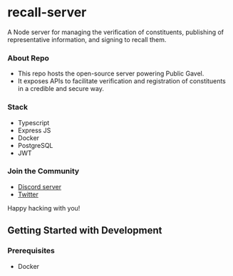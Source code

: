 # recall-server
A Node server for managing the verification of constituents, publishing of representative information, and signing to recall them.

### About Repo
- This repo hosts the open-source server powering Public Gavel.
- It exposes APIs to facilitate verification and registration of constituents in a credible and secure way.

### Stack
- Typescript
- Express JS
- Docker
- PostgreSQL
- JWT

### Join the Community
- [Discord server](https://discord.gg/v6TYzfuZc8)
- [Twitter]()

Happy hacking with you!

## Getting Started with Development

### Prerequisites
-  Docker
